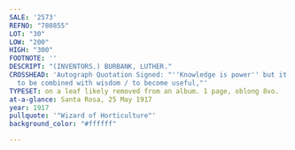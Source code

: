 ```yaml
---
SALE: '2573'
REFNO: "780855"
LOT: "30"
LOW: "200"
HIGH: "300"
FOOTNOTE: ''
DESCRIPT: "(INVENTORS.) BURBANK, LUTHER."
CROSSHEAD: 'Autograph Quotation Signed: "''Knowledge is power'' but it requires /
  to be combined with wisdom / to become useful,"'
TYPESET: on a leaf likely removed from an album. 1 page, oblong 8vo.
at-a-glance: Santa Rosa, 25 May 1917
year: 1917
pullquote: '"Wizard of Horticulture"'
background_color: "#ffffff"

---
```

